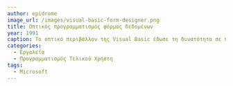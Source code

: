 ```yaml
---
author: epidrome
image_url: /images/visual-basic-form-designer.png
title: Οπτικός προγραμματισμός φόρμας δεδομένων 
year: 1991
caption: Το οπτικό περιβάλλον της Visual Basic έδωσε τη δυνατότητα σε πολλούς χρήστες που δεν ήταν ειδικοί της πληροφορικής να φτιάξουν προγράμματα για ειδικούς σκοπούς όπως αναζήτηση και ανάκτηση πληροφορίας από βάση δεδομένων, χωρίς να πρέπει μάθουν όλες τις λεπτομέρειες της ανάπτυξης λογισμικού.
categories:
  - Εργαλεία
  - Προγραμματισμός Τελικού Χρήστη
tags:
  - Microsoft
---
```

